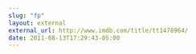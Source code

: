 ```yaml
---
slug: "fp"
layout: external
external_url: http://www.imdb.com/title/tt1478964/
date: 2011-08-13T17:29:43-05:00
---
```

